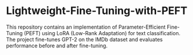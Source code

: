 # Lightweight-Fine-Tuning-with-PEFT
This repository contains an implementation of Parameter-Efficient Fine-Tuning (PEFT) using LoRA (Low-Rank Adaptation) for text classification. The project fine-tunes GPT-2 on the IMDb dataset and evaluates performance before and after fine-tuning.
